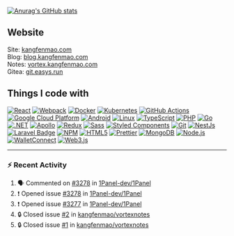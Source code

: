 [![Anurag's GitHub stats](https://github-readme-stats.vercel.app/api?username=kangfenmao)](https://github.com/anuraghazra/github-readme-stats)

## Website

Site: [kangfenmao.com](https://kangfenmao.com)  
Blog: [blog.kangfenmao.com](https://blog.kangfenmao.com)  
Notes: [vortex.kangfenmao.com](https://vortex.kangfenmao.com)  
Gitea: [git.easys.run](https://git.easys.run)  

## Things I code with

[![React](https://img.shields.io/badge/-React-45b8d8?style=flat-square&logo=react&logoColor=white)](https://reactjs.org/)
[![Webpack](https://img.shields.io/badge/-Webpack-8DD6F9?style=flat-square&logo=webpack&logoColor=white)](https://webpack.js.org/)
[![Docker](https://img.shields.io/badge/-Docker-46a2f1?style=flat-square&logo=docker&logoColor=white)](https://www.docker.com/)
[![Kubernetes](https://img.shields.io/badge/Kubernetes-326CE5.svg?style=flat-squar&logo=Kubernetes&logoColor=white)](https://kubernetes.io/)
[![GitHub Actions](https://img.shields.io/badge/-Github_Actions-2088FF?style=flat-square&logo=github-actions&logoColor=white)](https://github.com/features/actions)
[![Google Cloud Platform](https://img.shields.io/badge/-Google_Cloud_Platform-1a73e8?style=flat-square&logo=google-cloud&logoColor=white)](https://cloud.google.com/)
[![Android](https://img.shields.io/badge/Android-3DDC84?style=flat-square&logo=android&logoColor=white)](https://www.android.com/)
[![Linux](https://img.shields.io/badge/Linux-FCC624?style=flat-square&logo=linux&logoColor=black)](https://www.linux.org/)
[![TypeScript](https://img.shields.io/badge/-TypeScript-007ACC?style=flat-square&logo=typescript&logoColor=white)](https://www.typescriptlang.org/)
[![PHP](https://img.shields.io/badge/PHP-777BB4?style=flat-square&logo=php&logoColor=white)](https://www.php.net/)
[![Go](https://img.shields.io/badge/Go-00ADD8?style=flat-square&logo=go&logoColor=white)](https://golang.org/)
[![.NET](https://img.shields.io/badge/.NET-512BD4?logo=dotnet&logoColor=fff&style=flat-square)](https://dotnet.microsoft.com/)
[![Apollo](https://img.shields.io/badge/-Apollo-311C87?style=flat-square&logo=apollo-graphql&logoColor=white)](https://www.apollographql.com/)
[![Redux](https://img.shields.io/badge/-Redux-764ABC?style=flat-square&logo=redux&logoColor=white)](https://redux.js.org/)
[![Sass](https://img.shields.io/badge/-Sass-CC6699?style=flat-square&logo=sass&logoColor=white)](https://sass-lang.com/)
[![Styled Components](https://img.shields.io/badge/-Styled_Components-db7092?style=flat-square&logo=styled-components&logoColor=white)](https://styled-components.com/)
[![Git](https://img.shields.io/badge/-Git-F05032?style=flat-square&logo=git&logoColor=white)](https://git-scm.com/)
[![NestJs](https://img.shields.io/badge/-NestJs-ea2845?style=flat-square&logo=nestjs&logoColor=white)](https://nestjs.com/)
[![Laravel Badge](https://img.shields.io/badge/Laravel-FF2D20?logo=laravel&logoColor=fff&style=flat-square)](https://laravel.com/)
[![NPM](https://img.shields.io/badge/-NPM-CB3837?style=flat-square&logo=npm&logoColor=white)](https://www.npmjs.com/)
[![HTML5](https://img.shields.io/badge/-HTML5-E34F26?style=flat-square&logo=html5&logoColor=white)](https://developer.mozilla.org/en-US/docs/Web/Guide/HTML/HTML5)
[![Prettier](https://img.shields.io/badge/-Prettier-F7B93E?style=flat-square&logo=prettier&logoColor=white)](https://prettier.io/)
[![MongoDB](https://img.shields.io/badge/-MongoDB-13aa52?style=flat-square&logo=mongodb&logoColor=white)](https://www.mongodb.com/)
[![Node.js](https://img.shields.io/badge/-Nodejs-43853d?style=flat-square&logo=Node.js&logoColor=white)](https://nodejs.org/)
[![WalletConnect](https://img.shields.io/badge/WalletConnect-3B99FC?logo=walletconnect&logoColor=fff&style=flat-square)](https://walletconnect.org/)
[![Web3.js](https://img.shields.io/badge/Web3.js-F16822?logo=web3dotjs&logoColor=fff&style=flat-square)](https://web3js.readthedocs.io/)


---

### :zap: Recent Activity

<!--START_SECTION:activity-->
1. 🗣 Commented on [#3278](https://github.com/1Panel-dev/1Panel/issues/3278#issuecomment-1851255144) in [1Panel-dev/1Panel](https://github.com/1Panel-dev/1Panel)
2. ❗ Opened issue [#3278](https://github.com/1Panel-dev/1Panel/issues/3278) in [1Panel-dev/1Panel](https://github.com/1Panel-dev/1Panel)
3. ❗ Opened issue [#3277](https://github.com/1Panel-dev/1Panel/issues/3277) in [1Panel-dev/1Panel](https://github.com/1Panel-dev/1Panel)
4. 🔒 Closed issue [#2](https://github.com/kangfenmao/vortexnotes/issues/2) in [kangfenmao/vortexnotes](https://github.com/kangfenmao/vortexnotes)
5. 🔒 Closed issue [#1](https://github.com/kangfenmao/vortexnotes/issues/1) in [kangfenmao/vortexnotes](https://github.com/kangfenmao/vortexnotes)
<!--END_SECTION:activity-->
